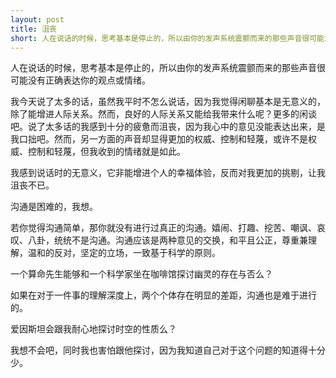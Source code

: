 ```yaml
---
layout: post
title: 沮丧
short: 人在说话的时候，思考基本是停止的，所以由你的发声系统震颤而来的那些声音很可能没有正确表达你的观点或情绪
---
```


人在说话的时候，思考基本是停止的，所以由你的发声系统震颤而来的那些声音很可能没有正确表达你的观点或情绪。

我今天说了太多的话，虽然我平时不怎么说话，因为我觉得闲聊基本是无意义的，除了能增进人际关系。然而，良好的人际关系又能给我带来什么呢？更多的闲谈吧。说了太多话的我感到十分的疲惫而沮丧，因为我心中的意见没能表达出来，是我口拙吧。然而，另一方面的声音却显得更加的权威、控制和轻蔑，或许不是权威、控制和轻蔑，但我收到的情绪就是如此。

我感到说话时的无意义，它非能增进个人的幸福体验，反而对我更加的挑剔，让我沮丧不已。

沟通是困难的，我想。

若你觉得沟通简单，那你就没有进行过真正的沟通。嬉闹、打趣、挖苦、嘲讽、哀叹、八卦，统统不是沟通。沟通应该是两种意见的交换，和平且公正，尊重兼理解，温和的反对，坚定的立场，一致基于科学的原则。

一个算命先生能够和一个科学家坐在咖啡馆探讨幽灵的存在与否么？

如果在对于一件事的理解深度上，两个个体存在明显的差距，沟通也是难于进行的。

爱因斯坦会跟我耐心地探讨时空的性质么？

我想不会吧，同时我也害怕跟他探讨，因为我知道自己对于这个问题的知道得十分少。
